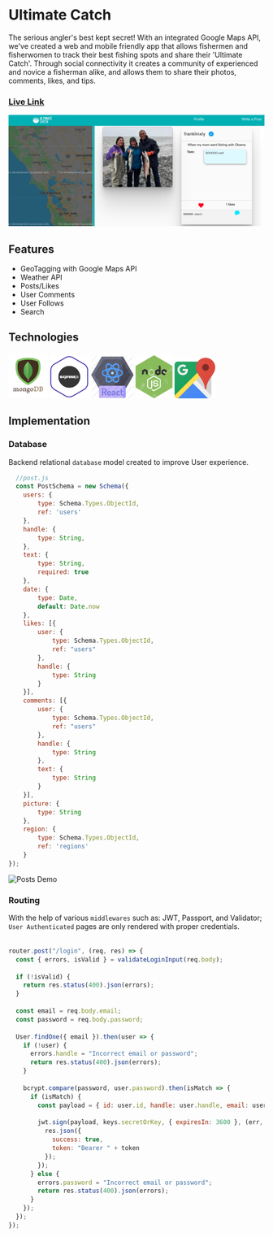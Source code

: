 # Ultimate Catch
The serious angler's best kept secret!
With an integrated Google Maps API, we've created a web and mobile friendly app that allows fishermen and fisherwomen to track their best fishing spots and share their 'Ultimate Catch'. Through social connectivity it creates a community of experienced and novice a fisherman alike, and allows them to share their photos, comments, likes, and tips.

### [Live Link](https://ultimate-catch.herokuapp.com/#/)

![screenshot](img/obama.png)

## Features
 + GeoTagging with Google Maps API
 + Weather API
 + Posts/Likes
 + User Comments
 + User Follows
 + Search

 ## Technologies

<a href="#"><img src="img/mongo.png" height="90px"></a>
<a href="#"><img src="img/express.png" height="85px"></a>
<a href="#"><img src="img/react.png" height="83px"></a>
<a href="#"><img src="img/node.jpg" height="85px"></a>
<a href="#"><img src="img/maps.png" height="80px"></a>


## Implementation


### Database
Backend relational `database` model created to improve User experience.

```javascript
  //post.js
  const PostSchema = new Schema({
    users: {
        type: Schema.Types.ObjectId,
        ref: 'users'
    },
    handle: {
        type: String,
    },
    text: {
        type: String,
        required: true
    },
    date: {
        type: Date,
        default: Date.now
    },
    likes: [{
        user: {
            type: Schema.Types.ObjectId,
            ref: "users"
        },
        handle: {
            type: String
        }
    }],
    comments: [{
        user: {
            type: Schema.Types.ObjectId,
            ref: "users"
        },
        handle: {
            type: String
        },
        text: {
            type: String
        }
    }],
    picture: {
        type: String
    },
    region: {
        type: Schema.Types.ObjectId,
        ref: 'regions'
    }
});
```

![Posts Demo](img/post-gif.gif)


### Routing

With the help of various `middlewares` such as: JWT, Passport, and Validator; `User Authenticated` pages are only rendered with proper credentials.  

```javascript

router.post("/login", (req, res) => {
  const { errors, isValid } = validateLoginInput(req.body);

  if (!isValid) {
    return res.status(400).json(errors);
  }

  const email = req.body.email;
  const password = req.body.password;

  User.findOne({ email }).then(user => {
    if (!user) {
      errors.handle = "Incorrect email or password";
      return res.status(400).json(errors);
    }

    bcrypt.compare(password, user.password).then(isMatch => {
      if (isMatch) {
        const payload = { id: user.id, handle: user.handle, email: user.email };

        jwt.sign(payload, keys.secretOrKey, { expiresIn: 3600 }, (err, token) => {
          res.json({
            success: true,
            token: "Bearer " + token
          });
        });
      } else {
        errors.password = "Incorrect email or password";
        return res.status(400).json(errors);
      }
    });
  });
});

```

